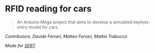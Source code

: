# RFID reading for cars

> An Arduino Mega project that aims to develop a simulated keyless-entry model for cars.

*Contributors: Davide Ferrari, Matteo Ferrari, Mattia Trabucco*

*Made for [SERT](https://hipert.unimore.it/).*
